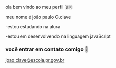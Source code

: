 ola bem vindo ao meu perfil 🇧🇷

meu nome é joão paulo C.clave

-estou estudando na alura

-estou em desenvolvendo na linguagem javaScript

### você entrar em contato comigo 📣

joao.clave@escola.pr.gov.br
